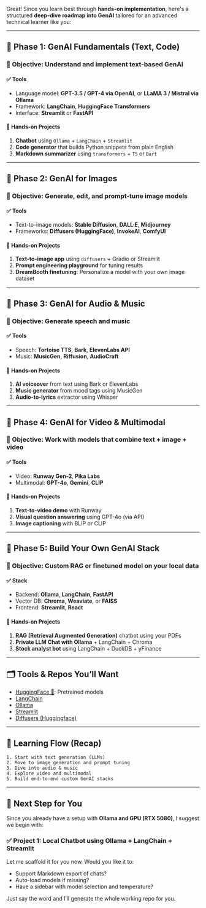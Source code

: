 Great! Since you learn best through **hands-on implementation**, here's a structured **deep-dive roadmap into GenAI** tailored for an advanced technical learner like you:

---

## 🔧 Phase 1: GenAI Fundamentals (Text, Code)

### 🔹 Objective: Understand and implement text-based GenAI

#### ✅ Tools

* Language model: **GPT-3.5 / GPT-4 via OpenAI**, or **LLaMA 3 / Mistral via Ollama**
* Framework: **LangChain**, **HuggingFace Transformers**
* Interface: **Streamlit** or **FastAPI**

#### 🔨 Hands-on Projects

1. **Chatbot** using `Ollama` + `LangChain` + `Streamlit`
2. **Code generator** that builds Python snippets from plain English
3. **Markdown summarizer** using `transformers` + `T5` or `Bart`

---

## 🎨 Phase 2: GenAI for Images

### 🔹 Objective: Generate, edit, and prompt-tune image models

#### ✅ Tools

* Text-to-image models: **Stable Diffusion**, **DALL·E**, **Midjourney**
* Frameworks: **Diffusers (HuggingFace)**, **InvokeAI**, **ComfyUI**

#### 🔨 Hands-on Projects

1. **Text-to-image app** using `diffusers` + Gradio or Streamlit
2. **Prompt engineering playground** for tuning results
3. **DreamBooth finetuning**: Personalize a model with your own image dataset

---

## 🎼 Phase 3: GenAI for Audio & Music

### 🔹 Objective: Generate speech and music

#### ✅ Tools

* Speech: **Tortoise TTS**, **Bark**, **ElevenLabs API**
* Music: **MusicGen**, **Riffusion**, **AudioCraft**

#### 🔨 Hands-on Projects

1. **AI voiceover** from text using Bark or ElevenLabs
2. **Music generator** from mood tags using MusicGen
3. **Audio-to-lyrics** extractor using Whisper

---

## 🎥 Phase 4: GenAI for Video & Multimodal

### 🔹 Objective: Work with models that combine text + image + video

#### ✅ Tools

* Video: **Runway Gen-2**, **Pika Labs**
* Multimodal: **GPT-4o**, **Gemini**, **CLIP**

#### 🔨 Hands-on Projects

1. **Text-to-video demo** with Runway
2. **Visual question answering** using GPT-4o (via API)
3. **Image captioning** with BLIP or CLIP

---

## 🧠 Phase 5: Build Your Own GenAI Stack

### 🔹 Objective: Custom RAG or finetuned model on your local data

#### ✅ Stack

* Backend: **Ollama**, **LangChain**, **FastAPI**
* Vector DB: **Chroma**, **Weaviate**, or **FAISS**
* Frontend: **Streamlit**, **React**

#### 🔨 Hands-on Projects

1. **RAG (Retrieval Augmented Generation)** chatbot using your PDFs
2. **Private LLM Chat with Ollama** + LangChain + Chroma
3. **Stock analyst bot** using LangChain + DuckDB + yFinance

---

## 🗂️ Tools & Repos You’ll Want

* [HuggingFace 🤗](https://huggingface.co/models): Pretrained models
* [LangChain](https://github.com/langchain-ai/langchain)
* [Ollama](https://ollama.com)
* [Streamlit](https://streamlit.io)
* [Diffusers (Huggingface)](https://github.com/huggingface/diffusers)

---

## 📘 Learning Flow (Recap)

```
1. Start with text generation (LLMs)
2. Move to image generation and prompt tuning
3. Dive into audio & music
4. Explore video and multimodal
5. Build end-to-end custom GenAI stacks
```

---

## 🚀 Next Step for You

Since you already have a setup with **Ollama and GPU (RTX 5080)**, I suggest we begin with:

### ✅ Project 1: Local Chatbot using Ollama + LangChain + Streamlit

Let me scaffold it for you now. Would you like it to:

* Support Markdown export of chats?
* Auto-load models if missing?
* Have a sidebar with model selection and temperature?

Just say the word and I’ll generate the whole working repo for you.
